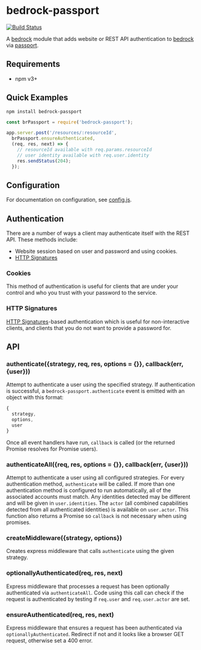 # bedrock-passport

[![Build Status](http://ci.digitalbazaar.com/buildStatus/icon?job=bedrock-passport)](http://ci.digitalbazaar.com/job/bedrock-passport)

A [bedrock][] module that adds website or REST API authentication to
[bedrock][] via [passport][].

## Requirements

- npm v3+

## Quick Examples

```
npm install bedrock-passport
```

```js
const brPassport = require('bedrock-passport');

app.server.post('/resources/:resourceId',
  brPassport.ensureAuthenticated,
  (req, res, next) => {
    // resourceId available with req.params.resourceId
    // user identity available with req.user.identity
    res.sendStatus(204);
  });
```

## Configuration

For documentation on configuration, see [config.js](./lib/config.js).

## Authentication

There are a number of ways a client may authenticate itself with the REST API.
These methods include:

- Website session based on user and password and using cookies.
- [HTTP Signatures][]

### Cookies

This method of authentication is useful for clients that are under your control
and who you trust with your password to the service.

### HTTP Signatures

[HTTP Signatures][]-based authentication which is useful for non-interactive
clients, and clients that you do not want to provide a password for.

## API

### authenticate({strategy, req, res, options = {}}, callback(err, {user}))

Attempt to authenticate a user using the specified strategy. If authentication
is successful, a `bedrock-passport.authenticate` event is emitted with an
object with this format:

```js
{
  strategy,
  options,
  user
}
```

Once all event handlers have run, `callback` is called (or the returned
Promise resolves for Promise users).

### authenticateAll({req, res, options = {}}, callback(err, {user}))

Attempt to authenticate a user using all configured strategies. For every
authentication method, `authenticate` will be called. If more than
one authentication method is configured to run automatically, all of the
associated accounts must match. Any identities detected may be different and
will be given in `user.identities`. The `actor` (all combined capabilities
detected from all authenticated identities) is available on `user.actor`. This
function also returns a Promise so `callback` is not necessary when using
promises.

### createMiddleware({strategy, options})

Creates express middleware that calls `authenticate` using the given strategy.

### optionallyAuthenticated(req, res, next)

Express middleware that processes a request has been optionally authenticated
via `authenticateAll`. Code using this call can check if the request is
authenticated by testing if `req.user` and `req.user.actor` are set.

### ensureAuthenticated(req, res, next)

Express middleware that ensures a request has been authenticated via
`optionallyAuthenticated`. Redirect if not and it looks like a browser GET
request, otherwise set a 400 error.

[bedrock]: https://github.com/digitalbazaar/bedrock
[passport]: https://github.com/jaredhanson/passport
[HTTP Signatures]: https://web-payments.org/specs/source/http-signatures/
